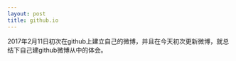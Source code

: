 ```yaml
---
layout: post
title: github.io
---
```

2017年2月11日初次在github上建立自己的微博，并且在今天初次更新微博，就总结下自己建github微博从中的体会。
